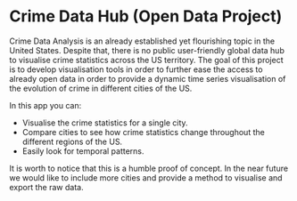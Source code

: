 # Crime Data Hub (Open Data Project)

Crime Data Analysis is an already established yet flourishing topic in the United States. Despite that, there is no public user-friendly global data hub to visualise crime statistics across the US territory.
The goal of this project is to develop visualisation tools in order to further ease the access to already open data in order to provide a dynamic time series visualisation of the evolution of crime in different cities of the US.

In this app you can:

- Visualise the crime statistics for a single city.
- Compare cities to see how crime statistics change throughout the different regions of the US.
- Easily look for temporal patterns.

It is worth to notice that this is a humble proof of concept. In the near future we would like to include more cities and provide a method to visualise and export the raw data.

